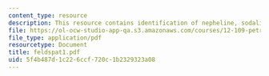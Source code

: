 ```yaml
---
content_type: resource
description: This resource contains identification of nepheline, sodalite, and leucite.
file: https://ol-ocw-studio-app-qa.s3.amazonaws.com/courses/12-109-petrology-fall-2005/5f4b487d1c226ccf720c1b2329323a08_feldspat1.pdf
file_type: application/pdf
resourcetype: Document
title: feldspat1.pdf
uid: 5f4b487d-1c22-6ccf-720c-1b2329323a08
---
```

